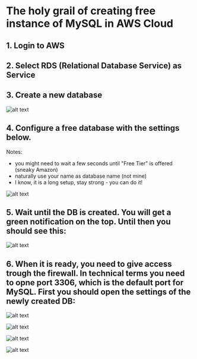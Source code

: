 # The holy grail of creating free instance of MySQL in AWS Cloud

## 1. Login to AWS

## 2. Select RDS (Relational Database Service) as Service 

## 3. Create a new database
![alt text](https://github.com/salacika/DE1SQL/blob/master/SQL1/AWS/0.png?raw=true)

## 4. Configure a free database with the settings below.

Notes: 
- you might need to wait a few seconds until "Free Tier" is offered (sneaky Amazon) 
- naturally use your name as database name (not mine)  
- I know, it is a long setup, stay strong - you can do it!

![alt text](https://github.com/salacika/DE1SQL/blob/master/SQL1/AWS/1.png?raw=true)

## 5. Wait until the DB is created. You will get a green notification on the top. Until then you should see this:

![alt text](https://github.com/salacika/DE1SQL/blob/master/SQL1/AWS/2.png?raw=true)

## 6. When it is ready, you need to give access trough the firewall. In technical terms you need to opne port 3306, which is the default port for MySQL. First you should open the settings of the newly created DB:

![alt text](https://github.com/salacika/DE1SQL/blob/master/SQL1/AWS/3.png?raw=true)

![alt text](https://github.com/salacika/DE1SQL/blob/master/SQL1/AWS/4.png?raw=true)

![alt text](https://github.com/salacika/DE1SQL/blob/master/SQL1/AWS/5.png?raw=true)

![alt text](https://github.com/salacika/DE1SQL/blob/master/SQL1/AWS/6.png?raw=true)

